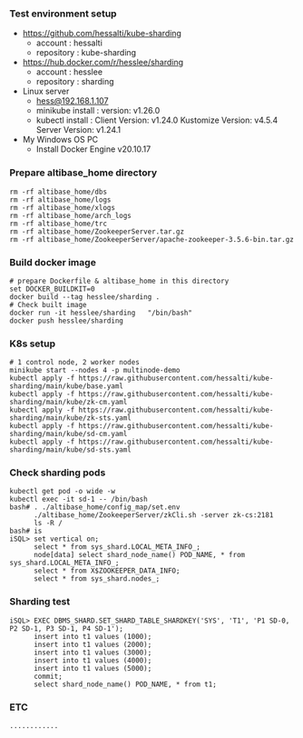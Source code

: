 ### Test environment setup
- https://github.com/hessalti/kube-sharding
  - account : hessalti
  - repository : kube-sharding
- https://hub.docker.com/r/hesslee/sharding
  - account : hesslee
  - repository : sharding
- Linux server
  - hess@192.168.1.107
  - minikube install : version: v1.26.0
  - kubectl install : Client Version: v1.24.0  Kustomize Version: v4.5.4  Server Version: v1.24.1
- My Windows OS PC
  - Install Docker Engine v20.10.17

### Prepare altibase_home directory
```
rm -rf altibase_home/dbs
rm -rf altibase_home/logs
rm -rf altibase_home/xlogs
rm -rf altibase_home/arch_logs
rm -rf altibase_home/trc
rm -rf altibase_home/ZookeeperServer.tar.gz
rm -rf altibase_home/ZookeeperServer/apache-zookeeper-3.5.6-bin.tar.gz
```

### Build docker image
```
# prepare Dockerfile & altibase_home in this directory
set DOCKER_BUILDKIT=0
docker build --tag hesslee/sharding .
# Check built image
docker run -it hesslee/sharding   "/bin/bash"
docker push hesslee/sharding
```

### K8s setup
```
# 1 control node, 2 worker nodes
minikube start --nodes 4 -p multinode-demo
kubectl apply -f https://raw.githubusercontent.com/hessalti/kube-sharding/main/kube/base.yaml
kubectl apply -f https://raw.githubusercontent.com/hessalti/kube-sharding/main/kube/zk-cm.yaml
kubectl apply -f https://raw.githubusercontent.com/hessalti/kube-sharding/main/kube/zk-sts.yaml
kubectl apply -f https://raw.githubusercontent.com/hessalti/kube-sharding/main/kube/sd-cm.yaml
kubectl apply -f https://raw.githubusercontent.com/hessalti/kube-sharding/main/kube/sd-sts.yaml
```

### Check sharding pods
```
kubectl get pod -o wide -w
kubectl exec -it sd-1 -- /bin/bash
bash# . ./altibase_home/config_map/set.env     
      ./altibase_home/ZookeeperServer/zkCli.sh -server zk-cs:2181
      ls -R /
bash# is
iSQL> set vertical on;
      select * from sys_shard.LOCAL_META_INFO_;
      node[data] select shard_node_name() POD_NAME, * from sys_shard.LOCAL_META_INFO_;
      select * from X$ZOOKEEPER_DATA_INFO;
      select * from sys_shard.nodes_;
```

### Sharding test
```
iSQL> EXEC DBMS_SHARD.SET_SHARD_TABLE_SHARDKEY('SYS', 'T1', 'P1 SD-0, P2 SD-1, P3 SD-1, P4 SD-1');
      insert into t1 values (1000);
      insert into t1 values (2000);
      insert into t1 values (3000);
      insert into t1 values (4000);
      insert into t1 values (5000);
      commit;
      select shard_node_name() POD_NAME, * from t1;
```

### ETC
```
............
```
